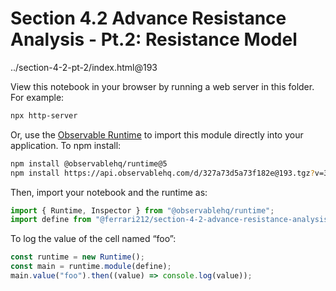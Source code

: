 # Section 4.2 Advance Resistance Analysis - Pt.2: Resistance Model

../section-4-2-pt-2/index.html@193

View this notebook in your browser by running a web server in this folder. For
example:

```sh
npx http-server
```

Or, use the [Observable Runtime](https://github.com/observablehq/runtime) to
import this module directly into your application. To npm install:

```sh
npm install @observablehq/runtime@5
npm install https://api.observablehq.com/d/327a73d5a73f182e@193.tgz?v=3
```

Then, import your notebook and the runtime as:

```js
import { Runtime, Inspector } from "@observablehq/runtime";
import define from "@ferrari212/section-4-2-advance-resistance-analysis-pt-2-resistance-mod";
```

To log the value of the cell named “foo”:

```js
const runtime = new Runtime();
const main = runtime.module(define);
main.value("foo").then((value) => console.log(value));
```
